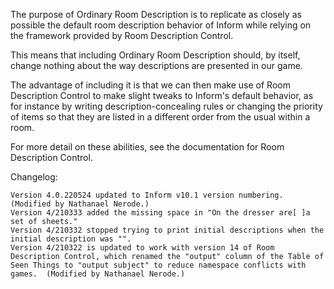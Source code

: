 The purpose of Ordinary Room Description is to replicate as closely as possible the default room description behavior of Inform while relying on the framework provided by Room Description Control.

This means that including Ordinary Room Description should, by itself, change nothing about the way descriptions are presented in our game.

The advantage of including it is that we can then make use of Room Description Control to make slight tweaks to Inform's default behavior, as for instance by writing description-concealing rules or changing the priority of items so that they are listed in a different order from the usual within a room.

For more detail on these abilities, see the documentation for Room Description Control.

Changelog:

	Version 4.0.220524 updated to Inform v10.1 version numbering.  (Modified by Nathanael Nerode.)
	Version 4/210333 added the missing space in "On the dresser are[ ]a set of sheets."
	Version 4/210332 stopped trying to print initial descriptions when the initial description was "".
	Version 4/210322 is updated to work with version 14 of Room Description Control, which renamed the "output" column of the Table of Seen Things to "output subject" to reduce namespace conflicts with games.  (Modified by Nathanael Nerode.)


